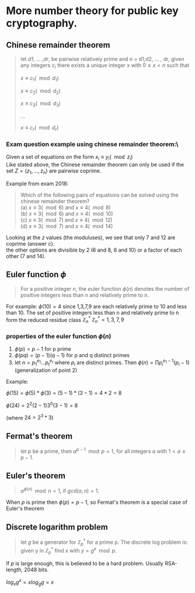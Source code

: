 # More number theory for public key cryptography.

## Chinese remainder theorem

>let _d1_, ... ,_dr_, be pairwise relatively prime and n = d1,d2, ... , dr, given any integers $c_i$ there
> exists a unique integer x with $0 \leq x < n$ such that
>
> $x \equiv c_1  (\mod d_1)$
>
> $x \equiv c_2  (\mod d_2)$
>
> $x \equiv c_3  (\mod d_3)$
>
> ...
>
> $x \equiv c_r  (\mod d_r)$

### Exam question example using chinese remainder theorem:\
Given a set of equations on the form $x_i \equiv y_i (\mod z_i)$\
Like stated above, the Chinese remainder theorem can only be used if the set $Z = (z_1, ... ,z_n)$ are pairwise coprime.

Example from exam 2018:

> Which of the following pairs of equations can be solved using the chinese remainder theorem?\
> (a) $x \equiv 3 (\mod 6)$ and $x \equiv 4 (\mod 8)$\
> (b) $x \equiv 3 (\mod 6)$ and $x \equiv 4 (\mod 10)$\
> (c) $x \equiv 3 (\mod 7)$ and $x \equiv 4 (\mod 12)$\
> (d) $x \equiv 3 (\mod 7)$ and $x \equiv 4 (\mod 14)$

Looking at the _z_ values (the moduluses), we see that only 7 and 12 are coprime (answer c).\
the other options are divisible by 2 (6 and 8, 6 and 10) or a factor of each other (7 and 14).

## Euler function $\phi$
> For a positive integer _n_, the euler function $\phi(n)$  denotes the number of positive integers
> less than _n_ and relatively prime to _n_.

For example: $\phi(10) = 4$ since 1,3,7,9 are each relatively prime to 10 and less than 10.
The set of positive integers less than n and relatively prime to n form the reduced residue class $\mathbb{Z}_n^*$
$\mathbb{Z}_n^* = {1,3,7,9}$

### properties of the euler function $\phi(n)$

1. $\phi(p) = p-1$ for p prime
2. $\phi(pq) = (p-1)(q-1)$ for p and q distinct primes
3. let $n = p_1^{e_1} ... p_t^{e_t}$ where $p_i$ are distinct primes. Then $\phi(n) = \prod
   p_i^{e_1-1}(p_i-1)$ (generalization of point 2)

Example:

$\phi(15) = \phi(5)* \phi(3) = (5-1)*(3-1) =  4 * 2 = 8$

$\phi(24) = 2^2(2-1)3^0(3-1) = 8$

(where $24 = 2^3 * 3$)

## Fermat's theorem
> let p be a prime, then $a^{p-1} \mod  p = 1$, for all integers _a_ with $1 < a \leq p-1$.

## Euler's theorem
> $a^{\phi(n)} \mod n = 1$, if $gcd(a,n) = 1$.

When _p_ is prime then $\phi(p) = p-1$, so Fermat's theorem is a special case of Euler's theorem


## Discrete logarithm problem
> let _g_ be    a generator for $\mathbb{Z}_p^*$ for a prime p. The discrete log problem is: \
> given y in $\mathbb{Z}_p^*$ find x with $y=g^x \mod p$.

If _p_ is large enough, this is believed to be a hard problem. Usually RSA-length, 2048 bits.

$log_x g^x = x log_g g = x$





